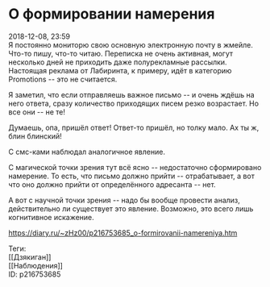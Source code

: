 О формировании намерения
=========================

   
 2018-12-08, 23:59   
  Я постоянно мониторю свою основную электронную почту в жмейле. Что-то пишу, что-то читаю. Переписка не очень активная, могут несколько дней не приходить даже полурекламные рассылки. Настоящая реклама от Лабиринта, к примеру, идёт в категорию Promotions -- это не считается.   
   
 Я заметил, что если отправляешь важное письмо -- и очень ждёшь на него ответа, сразу количество приходящих писем резко возрастает. Но все они -- не те!   
   
 Думаешь, опа, пришёл ответ! Ответ-то пришёл, но толку мало. Ах ты ж, блин блинский!   
   
 С смс-ками наблюдал аналогичное явление.   
   
 С магической точки зрения тут всё ясно -- недостаточно сформировано намерение. То есть, что письмо должно прийти -- отрабатывает, а вот что оно должно прийти от определённого адресанта -- нет.   
   
 А вот с научной точки зрения -- надо бы вообще провести анализ, действительно ли существует это явление. Возможно, это всего лишь когнитивное искажение.   
    
 <https://diary.ru/~zHz00/p216753685_o-formirovanii-namereniya.htm>   
   
 Теги:   
 [[Дзякиган]]   
 [[Наблюдения]]   
 ID: p216753685